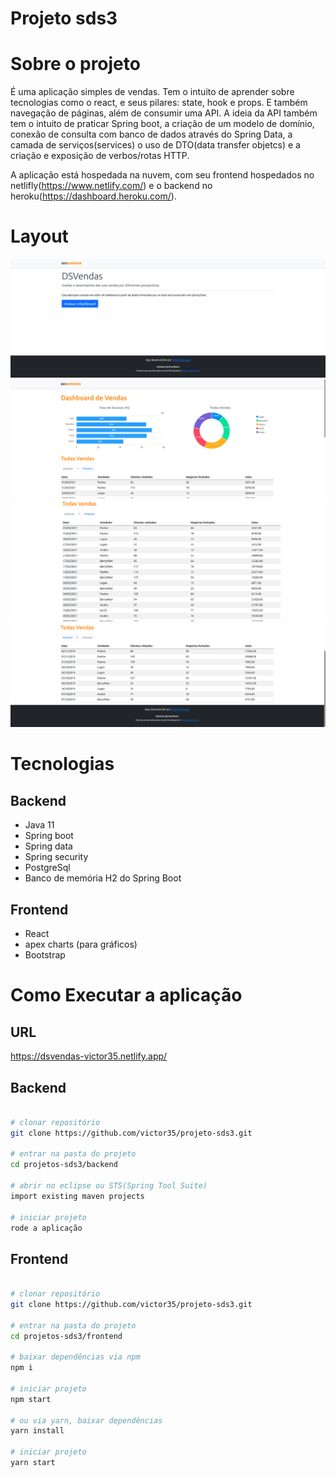# Projeto sds3

# Sobre o projeto

É uma aplicação simples de vendas. Tem o intuito de aprender sobre tecnologias como o react, e seus pilares: state, hook e props. E também navegação de páginas, além de consumir uma API. A ideia da API também tem o intuito de praticar Spring boot, a criação de um modelo de domínio, conexão de consulta com banco de dados através do Spring Data, a camada de serviços(services) o uso de DTO(data transfer objetcs) e a criação e exposição de verbos/rotas HTTP.

A aplicação está hospedada na nuvem, com seu frontend hospedados no netlifly(https://www.netlify.com/) e o backend no heroku(https://dashboard.heroku.com/).

# Layout
![Tela 1](https://github.com/victor35/projeto-sds3/blob/main/assets/tela1-projeto-sds3.png)
![Tela 2](https://github.com/victor35/projeto-sds3/blob/main/assets/tela3-projeto-sds3.png)
![Tela 3](https://github.com/victor35/projeto-sds3/blob/main/assets/tela2-projeto-sds3.png)
![Tela 4](https://github.com/victor35/projeto-sds3/blob/main/assets/tela4-projeto-sds3.png)

# Tecnologias
## Backend
  - Java 11
  - Spring boot
  - Spring data
  - Spring security
  - PostgreSql
  - Banco de memória H2 do Spring Boot
## Frontend  
  - React
  - apex charts (para gráficos)
  - Bootstrap

# Como Executar a aplicação
## URL
https://dsvendas-victor35.netlify.app/
## Backend
```bash

# clonar repositório
git clone https://github.com/victor35/projeto-sds3.git

# entrar na pasta do projeto
cd projetos-sds3/backend

# abrir no eclipse ou STS(Spring Tool Suite)
import existing maven projects

# iniciar projeto
rode a aplicação

```

## Frontend
```bash

# clonar repositório
git clone https://github.com/victor35/projeto-sds3.git

# entrar na pasta do projeto
cd projetos-sds3/frontend

# baixar dependências via npm
npm i

# iniciar projeto
npm start

# ou via yarn, baixar dependências
yarn install

# iniciar projeto
yarn start

```


